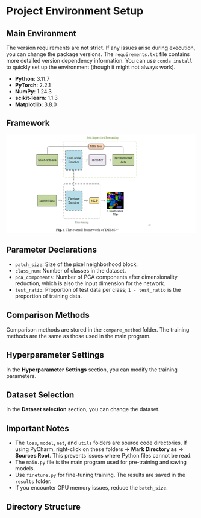 # Project Environment Setup

## Main Environment
The version requirements are not strict. If any issues arise during execution, you can change the package versions. The `requirements.txt` file contains more detailed version dependency information. You can use `conda install` to quickly set up the environment (though it might not always work).

- **Python**: 3.11.7
- **PyTorch**: 2.2.1
- **NumPy**: 1.24.3
- **scikit-learn**: 1.1.3
- **Matplotlib**: 3.8.0

## Framework
![img.png](img.png)
## Parameter Declarations
- `patch_size`: Size of the pixel neighborhood block.
- `class_num`: Number of classes in the dataset.
- `pca_components`: Number of PCA components after dimensionality reduction, which is also the input dimension for the network.
- `test_ratio`: Proportion of test data per class; `1 - test_ratio` is the proportion of training data.

## Comparison Methods
Comparison methods are stored in the `compare_method` folder. The training methods are the same as those used in the main program.
## Hyperparameter Settings
In the **Hyperparameter Settings** section, you can modify the training parameters.

## Dataset Selection
In the **Dataset selection** section, you can change the dataset.

## Important Notes
- The `loss`, `model`, `net`, and `utils` folders are source code directories. If using PyCharm, right-click on these folders → **Mark Directory as** → **Sources Root**. This prevents issues where Python files cannot be read.
- The `main.py` file is the main program used for pre-training and saving models.
- Use `finetune.py` for fine-tuning training. The results are saved in the `results` folder.
- If you encounter GPU memory issues, reduce the `batch_size`.

## Directory Structure